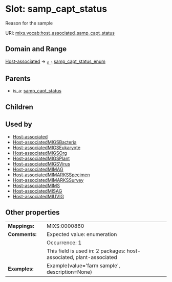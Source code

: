 
# Slot: samp_capt_status


Reason for the sample

URI: [mixs.vocab:host_associated_samp_capt_status](https://w3id.org/mixs/vocab/host_associated_samp_capt_status)


## Domain and Range

[Host-associated](Host-associated.md) &#8594;  <sub>0..1</sub> [samp_capt_status_enum](samp_capt_status_enum.md)

## Parents

 *  is_a: [samp_capt_status](samp_capt_status.md)

## Children


## Used by

 * [Host-associated](Host-associated.md)
 * [Host-associatedMIGSBacteria](Host-associatedMIGSBacteria.md)
 * [Host-associatedMIGSEukaryote](Host-associatedMIGSEukaryote.md)
 * [Host-associatedMIGSOrg](Host-associatedMIGSOrg.md)
 * [Host-associatedMIGSPlant](Host-associatedMIGSPlant.md)
 * [Host-associatedMIGSVirus](Host-associatedMIGSVirus.md)
 * [Host-associatedMIMAG](Host-associatedMIMAG.md)
 * [Host-associatedMIMARKSSpecimen](Host-associatedMIMARKSSpecimen.md)
 * [Host-associatedMIMARKSSurvey](Host-associatedMIMARKSSurvey.md)
 * [Host-associatedMIMS](Host-associatedMIMS.md)
 * [Host-associatedMISAG](Host-associatedMISAG.md)
 * [Host-associatedMIUVIG](Host-associatedMIUVIG.md)

## Other properties

|  |  |  |
| --- | --- | --- |
| **Mappings:** | | MIXS:0000860 |
| **Comments:** | | Expected value: enumeration |
|  | | Occurrence: 1 |
|  | | This field is used in: 2 packages: host-associated, plant-associated |
| **Examples:** | | Example(value='farm sample', description=None) |

